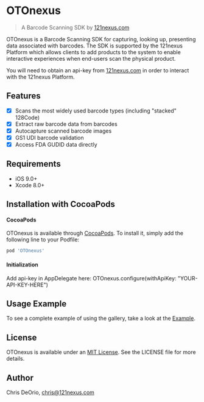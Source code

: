 # OTOnexus
> A Barcode Scanning SDK by [121nexus.com](https://121nexus.com)

OTOnexus is a Barcode Scanning SDK for capturing, looking up, presenting data associated with barcodes. The SDK is supported by the 121nexus Platform which allows clients to add products to the system to enable interactive experiences when end-users scan the physical product.

You will need to obtain an api-key from [121nexus.com](https://121nexus.com) in order to interact with the 121nexus Platform.

## Features

- [x] Scans the most widely used barcode types (including "stacked" 128Code)
- [x] Extract raw barcode data from barcodes
- [x] Autocapture scanned barcode images
- [x] GS1 UDI barcode validation 
- [x] Access FDA GUDID data directly

## Requirements

- iOS 9.0+
- Xcode 8.0+

## Installation with CocoaPods
<!---->

#### CocoaPods
OTOnexus is available through [CocoaPods](http://cocoapods.org). To install it, simply add the following line to your Podfile:

```ruby
pod 'OTOnexus'
```

#### Initialization

Add api-key in AppDelegate here: OTOnexus.configure(withApiKey: "YOUR-API-KEY-HERE")

## Usage Example
To see a complete example of using the gallery, take a look at the [Example](https://github.com/121nexus/OTOnexus/tree/master/Example).

## License
OTOnexus is available under an [MIT License](http://opensource.org/licenses/MIT). See the LICENSE file for more details.
## Author

Chris DeOrio, <chris@121nexus.com>
